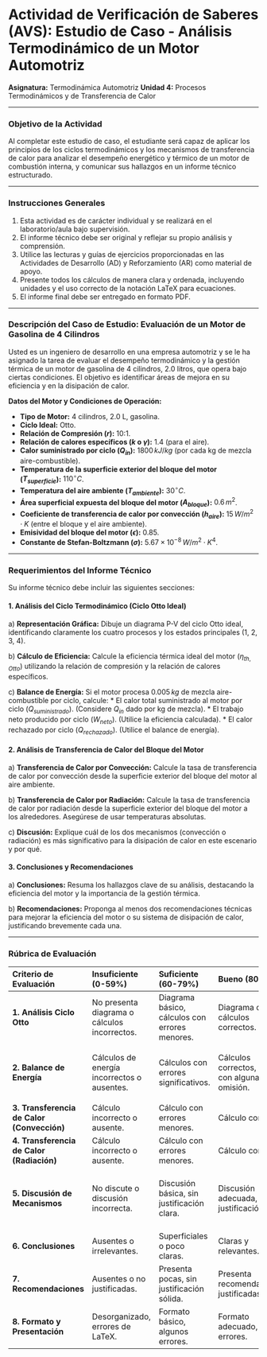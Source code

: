# Actividad de Verificación de Saberes (AVS): Estudio de Caso - Análisis Termodinámico de un Motor Automotriz

**Asignatura:** Termodinámica Automotriz
**Unidad 4:** Procesos Termodinámicos y de Transferencia de Calor

---

### Objetivo de la Actividad

Al completar este estudio de caso, el estudiante será capaz de aplicar los principios de los ciclos termodinámicos y los mecanismos de transferencia de calor para analizar el desempeño energético y térmico de un motor de combustión interna, y comunicar sus hallazgos en un informe técnico estructurado.

---

### Instrucciones Generales

1.  Esta actividad es de carácter individual y se realizará en el laboratorio/aula bajo supervisión.
2.  El informe técnico debe ser original y reflejar su propio análisis y comprensión.
3.  Utilice las lecturas y guías de ejercicios proporcionadas en las Actividades de Desarrollo (AD) y Reforzamiento (AR) como material de apoyo.
4.  Presente todos los cálculos de manera clara y ordenada, incluyendo unidades y el uso correcto de la notación LaTeX para ecuaciones.
5.  El informe final debe ser entregado en formato PDF.

---

### Descripción del Caso de Estudio: Evaluación de un Motor de Gasolina de 4 Cilindros

Usted es un ingeniero de desarrollo en una empresa automotriz y se le ha asignado la tarea de evaluar el desempeño termodinámico y la gestión térmica de un motor de gasolina de 4 cilindros, 2.0 litros, que opera bajo ciertas condiciones. El objetivo es identificar áreas de mejora en su eficiencia y en la disipación de calor.

**Datos del Motor y Condiciones de Operación:**

*   **Tipo de Motor:** 4 cilindros, 2.0 L, gasolina.
*   **Ciclo Ideal:** Otto.
*   **Relación de Compresión ($r$):** 10:1.
*   **Relación de calores específicos ($k$ o $\gamma$):** 1.4 (para el aire).
*   **Calor suministrado por ciclo ($Q_{in}$):** $1800 \, kJ/kg$ (por cada kg de mezcla aire-combustible).
*   **Temperatura de la superficie exterior del bloque del motor ($T_{superficie}$):** $110^\circ C$.
*   **Temperatura del aire ambiente ($T_{ambiente}$):** $30^\circ C$.
*   **Área superficial expuesta del bloque del motor ($A_{bloque}$):** $0.6 \, m^2$.
*   **Coeficiente de transferencia de calor por convección ($h_{aire}$):** $15 \, W/m^2 \cdot K$ (entre el bloque y el aire ambiente).
*   **Emisividad del bloque del motor ($\epsilon$):** $0.85$.
*   **Constante de Stefan-Boltzmann ($\sigma$):** $5.67 \times 10^{-8} \, W/m^2 \cdot K^4$.

---

### Requerimientos del Informe Técnico

Su informe técnico debe incluir las siguientes secciones:

#### 1. Análisis del Ciclo Termodinámico (Ciclo Otto Ideal)

a)  **Representación Gráfica:** Dibuje un diagrama P-V del ciclo Otto ideal, identificando claramente los cuatro procesos y los estados principales (1, 2, 3, 4).

b)  **Cálculo de Eficiencia:** Calcule la eficiencia térmica ideal del motor ($\eta_{th,Otto}$) utilizando la relación de compresión y la relación de calores específicos.

c)  **Balance de Energía:** Si el motor procesa $0.005 \, kg$ de mezcla aire-combustible por ciclo, calcule:
    *   El calor total suministrado al motor por ciclo ($Q_{suministrado}$). (Considere $Q_{in}$ dado por kg de mezcla).
    *   El trabajo neto producido por ciclo ($W_{neto}$). (Utilice la eficiencia calculada).
    *   El calor rechazado por ciclo ($Q_{rechazado}$). (Utilice el balance de energía).

#### 2. Análisis de Transferencia de Calor del Bloque del Motor

a)  **Transferencia de Calor por Convección:** Calcule la tasa de transferencia de calor por convección desde la superficie exterior del bloque del motor al aire ambiente.

b)  **Transferencia de Calor por Radiación:** Calcule la tasa de transferencia de calor por radiación desde la superficie exterior del bloque del motor a los alrededores. Asegúrese de usar temperaturas absolutas.

c)  **Discusión:** Explique cuál de los dos mecanismos (convección o radiación) es más significativo para la disipación de calor en este escenario y por qué.

#### 3. Conclusiones y Recomendaciones

a)  **Conclusiones:** Resuma los hallazgos clave de su análisis, destacando la eficiencia del motor y la importancia de la gestión térmica.

b)  **Recomendaciones:** Proponga al menos dos recomendaciones técnicas para mejorar la eficiencia del motor o su sistema de disipación de calor, justificando brevemente cada una.

---

### Rúbrica de Evaluación

| Criterio de Evaluación | Insuficiente (0-59%) | Suficiente (60-79%) | Bueno (80-89%) | Excelente (90-100%) |
| :--------------------- | :------------------- | :------------------ | :------------- | :------------------ |
| **1. Análisis Ciclo Otto** | No presenta diagrama o cálculos incorrectos. | Diagrama básico, cálculos con errores menores. | Diagrama claro, cálculos correctos. | Diagrama claro y detallado, cálculos precisos y bien justificados. |
| **2. Balance de Energía** | Cálculos de energía incorrectos o ausentes. | Cálculos con errores significativos. | Cálculos correctos, pero con alguna omisión. | Cálculos precisos y completos de $Q_{suministrado}$, $W_{neto}$ y $Q_{rechazado}$. |
| **3. Transferencia de Calor (Convección)** | Cálculo incorrecto o ausente. | Cálculo con errores menores. | Cálculo correcto. | Cálculo preciso y bien presentado. |
| **4. Transferencia de Calor (Radiación)** | Cálculo incorrecto o ausente. | Cálculo con errores menores. | Cálculo correcto. | Cálculo preciso y bien presentado. |
| **5. Discusión de Mecanismos** | No discute o discusión incorrecta. | Discusión básica, sin justificación clara. | Discusión adecuada, con justificación. | Discusión profunda y bien fundamentada, comparando ambos mecanismos. |
| **6. Conclusiones** | Ausentes o irrelevantes. | Superficiales o poco claras. | Claras y relevantes. | Claras, concisas, relevantes y bien fundamentadas. |
| **7. Recomendaciones** | Ausentes o no justificadas. | Presenta pocas, sin justificación sólida. | Presenta recomendaciones justificadas. | Propone recomendaciones innovadoras y bien justificadas. |
| **8. Formato y Presentación** | Desorganizado, errores de LaTeX. | Formato básico, algunos errores. | Formato adecuado, pocos errores. | Formato profesional, uso impecable de LaTeX y claridad. |


